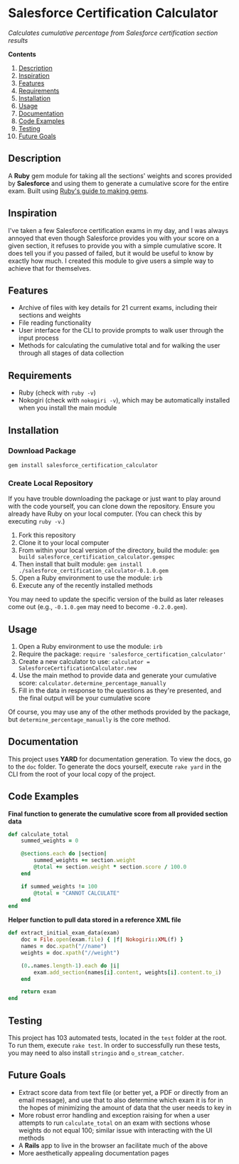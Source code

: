 # Salesforce Certification Calculator

*Calculates cumulative percentage from Salesforce certification section results*

**Contents**
1. [Description](https://github.com/jtreeves/salesforce_certification_calculator#description)
2. [Inspiration](https://github.com/jtreeves/salesforce_certification_calculator#inspiration)
3. [Features](https://github.com/jtreeves/salesforce_certification_calculator#features)
4. [Requirements](https://github.com/jtreeves/salesforce_certification_calculator#requirements)
5. [Installation](https://github.com/jtreeves/salesforce_certification_calculator#installation)
6. [Usage](https://github.com/jtreeves/salesforce_certification_calculator#usage)
7. [Documentation](https://github.com/jtreeves/salesforce_certification_calculator#documentation)
8. [Code Examples](https://github.com/jtreeves/salesforce_certification_calculator#code-examples)
9. [Testing](https://github.com/jtreeves/salesforce_certification_calculator#testing)
10. [Future Goals](https://github.com/jtreeves/salesforce_certification_calculator#future-goals)

## Description

A **Ruby** gem module for taking all the sections' weights and scores provided by **Salesforce** and using them to generate a cumulative score for the entire exam. Built using [Ruby's guide to making gems](https://guides.rubygems.org/make-your-own-gem/).

## Inspiration

I've taken a few Salesforce certification exams in my day, and I was always annoyed that even though Salesforce provides you with your score on a given section, it refuses to provide you with a simple cumulative score. It does tell you if you passed of failed, but it would be useful to know by exactly how much. I created this module to give users a simple way to achieve that for themselves.

## Features

- Archive of files with key details for 21 current exams, including their sections and weights
- File reading functionality
- User interface for the CLI to provide prompts to walk user through the input process
- Methods for calculating the cumulative total and for walking the user through all stages of data collection

## Requirements

- Ruby (check with `ruby -v`)
- Nokogiri (check with `nokogiri -v`), which may be automatically installed when you install the main module

## Installation

### Download Package

```
gem install salesforce_certification_calculator
```

### Create Local Repository

If you have trouble downloading the package or just want to play around with the code yourself, you can clone down the repository. Ensure you already have Ruby on your local computer. (You can check this by executing `ruby -v`.)

1. Fork this repository
2. Clone it to your local computer
3. From within your local version of the directory, build the module: `gem build salesforce_certification_calculator.gemspec`
4. Then install that built module: `gem install ./salesforce_certification_calculator-0.1.0.gem`
5. Open a Ruby environment to use the module: `irb`
6. Execute any of the recently installed methods

You may need to update the specific version of the build as later releases come out (e.g., `-0.1.0.gem` may need to become `-0.2.0.gem`).

## Usage

1. Open a Ruby environment to use the module: `irb`
2. Require the package: `require 'salesforce_certification_calculator'`
3. Create a new calculator to use: `calculator = SalesforceCertificationCalculator.new`
4. Use the main method to provide data and generate your cumulative score: `calculator.determine_percentage_manually`
5. Fill in the data in response to the questions as they're presented, and the final output will be your cumulative score

Of course, you may use any of the other methods provided by the package, but `determine_percentage_manually` is the core method.

## Documentation

This project uses **YARD** for documentation generation. To view the docs, go to the `doc` folder. To generate the docs yourself, execute `rake yard` in the CLI from the root of your local copy of the project.

## Code Examples

**Final function to generate the cumulative score from all provided section data**
```ruby
def calculate_total
    summed_weights = 0

    @sections.each do |section|
        summed_weights += section.weight
        @total += section.weight * section.score / 100.0
    end

    if summed_weights != 100
        @total = "CANNOT CALCULATE"
    end
end
```

**Helper function to pull data stored in a reference XML file**
```ruby
def extract_initial_exam_data(exam)
    doc = File.open(exam.file) { |f| Nokogiri::XML(f) }
    names = doc.xpath("//name")
    weights = doc.xpath("//weight")

    (0..names.length-1).each do |i|
        exam.add_section(names[i].content, weights[i].content.to_i)
    end

    return exam
end
```

## Testing

This project has 103 automated tests, located in the `test` folder at the root. To run them, execute `rake test`. In order to successfully run these tests, you may need to also install `stringio` and `o_stream_catcher`.

## Future Goals

- Extract score data from text file (or better yet, a PDF or directly from an email message), and use that to also determine which exam it is for in the hopes of minimizing the amount of data that the user needs to key in
- More robust error handling and exception raising for when a user attempts to run `calculate_total` on an exam with sections whose weights do not equal 100; similar issue with interacting with the UI methods
- A **Rails** app to live in the browser an facilitate much of the above
- More aesthetically appealing documentation pages